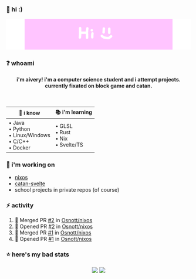 ### 👋 hi :)

<p align="center">
  <img src="hi_github_banner.gif" alt="animated" />
</p>

### ❓ whoami

<h4 align="center"> i'm aivery! i'm a computer science student and i attempt projects. currently fixated on block game and catan. </h4>

<br>

<div align="center">

| **🧠 i know** | **📚 i'm learning** |
| --- | --- |
| • Java <br>• Python <br>• Linux/Windows <br>• C/C++ <br>• Docker | • GLSL <br>• Rust <br>• Nix <br>• Svelte/TS |

</div>

### 🔭 i'm working on 

- [nixos](https://github.com/Osnott/nixos)
- [catan-svelte](https://github.com/Osnott/catan-svelte)
- school projects in private repos (of course)

### :zap: activity

<!--START_SECTION:activity-->
1. 🎉 Merged PR [#2](https://github.com/Osnott/nixos/pull/2) in [Osnott/nixos](https://github.com/Osnott/nixos)
2. 💪 Opened PR [#2](https://github.com/Osnott/nixos/pull/2) in [Osnott/nixos](https://github.com/Osnott/nixos)
3. 🎉 Merged PR [#1](https://github.com/Osnott/nixos/pull/1) in [Osnott/nixos](https://github.com/Osnott/nixos)
4. 💪 Opened PR [#1](https://github.com/Osnott/nixos/pull/1) in [Osnott/nixos](https://github.com/Osnott/nixos)
<!--END_SECTION:activity-->

### ⭐ here's my bad stats

<div align="center">
  <img align="center" src="https://github-readme-stats.vercel.app/api?username=osnott&theme=catppuccin_mocha" />
  <img align="center" src="https://github-readme-stats.vercel.app/api/top-langs/?username=osnott&layout=donut&theme=catppuccin_mocha" />
</div>
